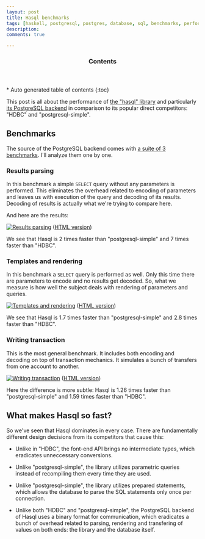 ```yaml
---
layout: post
title: Hasql benchmarks
tags: [haskell, postgresql, postgres, database, sql, benchmarks, performance, hasql]
description: 
comments: true

---
```


<section id="table-of-contents" class="toc">
  <header>
    <h3>Contents</h3>
  </header>
  <div id="drawer" markdown="1"> 
  *  Auto generated table of contents
  {:toc}
  </div>
</section><!-- /#table-of-contents -->

This post is all about the performance of [the "hasql" library](http://hackage.haskell.org/package/hasql) and particularly [its PostgreSQL backend](http://hackage.haskell.org/package/hasql-postgres) in comparison to its popular direct competitors: "HDBC" and "postgresql-simple".

## Benchmarks

The source of the PostgreSQL backend comes with [a suite of 3 benchmarks](https://github.com/nikita-volkov/hasql-postgres/blob/57b79ba6e28bb6b3b2965a1802e237a4bbc190ed/competition/Main.hs). I'll analyze them one by one.

### Results parsing

In this benchmark a simple `SELECT` query without any parameters is performed. This eliminates the overhead related to encoding of parameters and leaves us with execution of the query and decoding of its results. Decoding of results is actually what we're trying to compare here.

And here are the results:

[![Results parsing](/assets{{page.id}}/results-parsing.png)](/assets{{page.id}}/results-parsing.png) 
(<a href="/assets{{page.id}}/results-parsing.html" target="_blank">HTML version</a>)

We see that Hasql is 2 times faster than "postgresql-simple" and 7 times faster than "HDBC".

### Templates and rendering

In this benchmark a `SELECT` query is performed as well. Only this time there are parameters to encode and no results get decoded. So, what we measure is how well the subject deals with rendering of parameters and queries.

[![Templates and rendering](/assets{{page.id}}/templates-and-rendering.png)](/assets{{page.id}}/templates-and-rendering.png) 
(<a href="/assets{{page.id}}/templates-and-rendering.html" target="_blank">HTML version</a>)

We see that Hasql is 1.7 times faster than "postgresql-simple" and 2.8 times faster than "HDBC".

### Writing transaction

This is the most general benchmark. It includes both encoding and decoding on top of transaction mechanics. It simulates a bunch of transfers from one account to another.

[![Writing transaction](/assets{{page.id}}/writing-transaction.png)](/assets{{page.id}}/writing-transaction.png) 
(<a href="/assets{{page.id}}/writing-transaction.html" target="_blank">HTML version</a>)

Here the difference is more subtle: Hasql is 1.26 times faster than "postgresql-simple" and 1.59 times faster than "HDBC".

## What makes Hasql so fast?

So we've seen that Hasql dominates in every case. There are fundamentally different design decisions from its competitors that cause this:

* Unlike in "HDBC", the font-end API brings no intermediate types, which eradicates unneccessary conversions.

* Unlike "postgresql-simple", the library utilizes parametric queries instead of recompiling them every time they are used.

* Unlike "postgresql-simple", the library utilizes prepared statements, which allows the database to parse the SQL statements only once per connection.

* Unlike both "HDBC" and "postgresql-simple", the PostgreSQL backend of Hasql uses a binary format for communication, which eradicates a bunch of overhead related to parsing, rendering and transfering of values on both ends: the library and the database itself.


